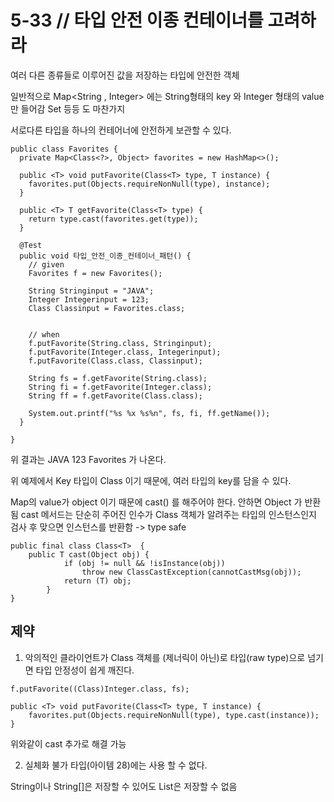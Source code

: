# 5-33 // 타입 안전 이종 컨테이너를 고려하라

여러 다른 종류들로 이루어진 값을 저장하는 타입에 안전한 객체

일반적으로 Map<String , Integer> 에는 String형태의 key 와 Integer 형태의 value만 들어감
Set 등등 도 마찬가지

서로다른 타입을 하나의 컨테어너에 안전하게 보관할 수 있다.

```
public class Favorites {
  private Map<Class<?>, Object> favorites = new HashMap<>();

  public <T> void putFavorite(Class<T> type, T instance) {
    favorites.put(Objects.requireNonNull(type), instance);
  }

  public <T> T getFavorite(Class<T> type) {
    return type.cast(favorites.get(type));
  }
  
  @Test
  public void 타입_안전_이종_컨테이너_패턴() {
    // given
    Favorites f = new Favorites();
    
    String Stringinput = "JAVA";
    Integer Integerinput = 123;
    Class Classinput = Favorites.class;
    

    // when
    f.putFavorite(String.class, Stringinput);
    f.putFavorite(Integer.class, Integerinput);
    f.putFavorite(Class.class, Classinput);
    
    String fs = f.getFavorite(String.class);
    String fi = f.getFavorite(Integer.class);
    String ff = f.getFavorite(Class.class);

    System.out.printf("%s %x %s%n", fs, fi, ff.getName());
  }

}
```
위 결과는 JAVA 123 Favorites 가 나온다.

위 예제에서 Key 타입이 Class<T> 이기 때문에, 여러 타입의 key를 담을 수 있다.

Map의 value가 object 이기 때문에 cast() 를 해주어야 한다. 안하면 Object 가 반환됨
cast 메서드는 단순히 주어진 인수가 Class 객체가 알려주는 타입의 인스턴스인지 검사 후 맞으면 인스턴스를 반환함 -> type safe
```
public final class Class<T>  {
	public T cast(Object obj) {
	        if (obj != null && !isInstance(obj))
	            throw new ClassCastException(cannotCastMsg(obj));
	        return (T) obj;
	    }
}
```

## 제약

1. 악의적인 클라이언트가 Class 객체를 (제너릭이 아닌)로 타입(raw type)으로 넘기면 타입 안정성이 쉽게 깨진다.
```
f.putFavorite((Class)Integer.class, fs);
```
```
public <T> void putFavorite(Class<T> type, T instance) {
	favorites.put(Objects.requireNonNull(type), type.cast(instance));
}
```
위와같이 cast 추가로 해결 가능


2. 실체화 불가 타입(아이템 28)에는 사용 할 수 없다.

String이나 String[]은 저장할 수 있어도 List<String>은 저장할 수 없음
